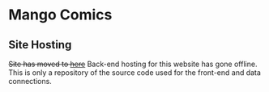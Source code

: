 # Mango Comics

## Site Hosting
~~Site has moved to [here](https://mangosoftllc.herokuapp.com/)~~
Back-end hosting for this website has gone offline. This is only a repository of the source code used for the front-end and data connections. 
